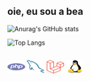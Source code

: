 ## oie, eu sou a bea

![Anurag's GitHub stats](https://github-readme-stats.vercel.app/api?username=beantz&show_icons=true&theme=dracula)


![Top Langs](https://github-readme-stats.vercel.app/api/top-langs/?username=beantz&layout=compact)

<div style="display: inline_block"><br>
  <img align="center" alt="Rafa-Js" height="30" width="40" src="https://github.com/devicons/devicon/blob/master/icons/php/php-plain.svg">
  <img align="center" alt="Rafa-Ts" height="30" width="40" src="https://github.com/devicons/devicon/blob/master/icons/mysql/mysql-original.svg">
  <img align="center" alt="Rafa-React" height="30" width="40" src="https://github.com/devicons/devicon/blob/master/icons/laravel/laravel-original.svg">
  <img align="center" alt="Rafa-React" height="30" width="40" src="https://github.com/devicons/devicon/blob/master/icons/linux/linux-original.svg">
</div>
